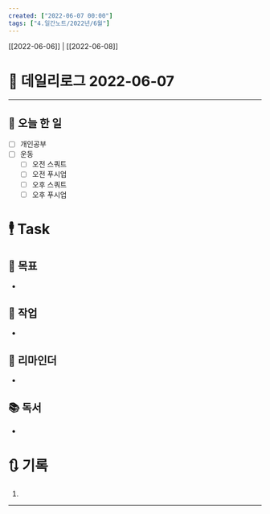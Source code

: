```yaml
---
created: ["2022-06-07 00:00"]
tags: ["4.일간노트/2022년/6월"]
---
```


[[2022-06-06]] | [[2022-06-08]]

# 📅 데일리로그  2022-06-07
---
## 🔷 오늘 한 일
- [ ] 개인공부
- [ ] 운동
	- [ ] 오전 스쿼트
	- [ ] 오전 푸시업
	- [ ] 오후 스쿼트
	- [ ] 오후 푸시업

# 🕴 Task
## 🎯 목표
-
 
## 🚀 작업
-
 
## 📕 리마인더
-
 
## 📚 독서
-
 

# 🔃 기록
1. 
---

